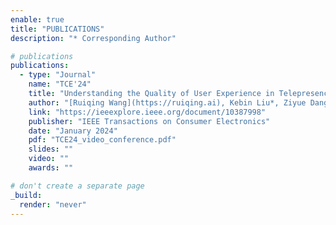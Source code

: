 ```yaml
---
enable: true
title: "PUBLICATIONS"
description: "* Corresponding Author"

# publications
publications:
  - type: "Journal"
    name: "TCE'24"
    title: "Understanding the Quality of User Experience in Telepresence Systems from an Information Theory Perspective"
    author: "[Ruiqing Wang](https://ruiqing.ai), Kebin Liu*, Ziyue Dang, **Xu Wang**, Fan Dang, Yue Sun, Yuang Tong, Haitian Zhao, Yunhao Liu"
    link: "https://ieeexplore.ieee.org/document/10387998"
    publisher: "IEEE Transactions on Consumer Electronics"
    date: "January 2024"
    pdf: "TCE24_video_conference.pdf"
    slides: ""
    video: ""
    awards: ""

# don't create a separate page
_build:
  render: "never"
---
```

